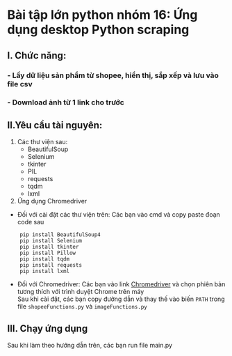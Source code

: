 # Bài tập lớn python nhóm 16: Ứng dụng desktop Python scraping
## I. Chức năng:
### - Lấy dữ liệu sản phẩm từ shopee, hiển thị, sắp xếp và lưu vào file csv
### - Download ảnh từ 1 link cho trước
## II.Yêu cầu tài nguyên:
1. Các thư viện sau:
    - BeautifulSoup
    - Selenium
    - tkinter
    - PIL
    - requests
    - tqdm
    - lxml
2. Ứng dụng Chromedriver
- Đối với cài đặt các thư viện trên: Các bạn vào cmd và copy paste đoạn code sau
```
    pip install BeautifulSoup4
    pip install Selenium
    pip install tkinter
    pip install Pillow
    pip install tqdm
    pip install requests
    pip install lxml
```
- Đối với Chromedriver: Các bạn vào link [Chromedriver](https://chromedriver.chromium.org/downloads) và chọn phiên bản tương thích với trình duyệt Chrome trên máy<br>Sau khi cài đặt, các bạn copy đường dẫn và thay thế vào biến `PATH` trong file `shopeeFunctions.py` và `imageFunctions.py`
## III. Chạy ứng dụng
Sau khi làm theo hướng dẫn trên, các bạn run file main.py